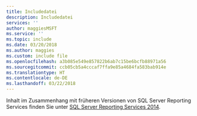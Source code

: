 ```yaml
---
title: Includedatei
description: Includedatei
services: ''
author: maggiesMSFT
ms.service: ''
ms.topic: include
ms.date: 03/20/2018
ms.author: maggies
ms.custom: include file
ms.openlocfilehash: a3b085e549e857822b6ab7c15be6bcfb88971a56
ms.sourcegitcommit: ccb05cb5a4cccaf7ffa9e85a4684fa583bab914e
ms.translationtype: HT
ms.contentlocale: de-DE
ms.lasthandoff: 03/22/2018
---
```

Inhalt im Zusammenhang mit früheren Versionen von SQL Server Reporting Services finden Sie unter [SQL Server Reporting Services 2014](https://msdn.microsoft.com/library/ms159106(v=sql.120).aspx).